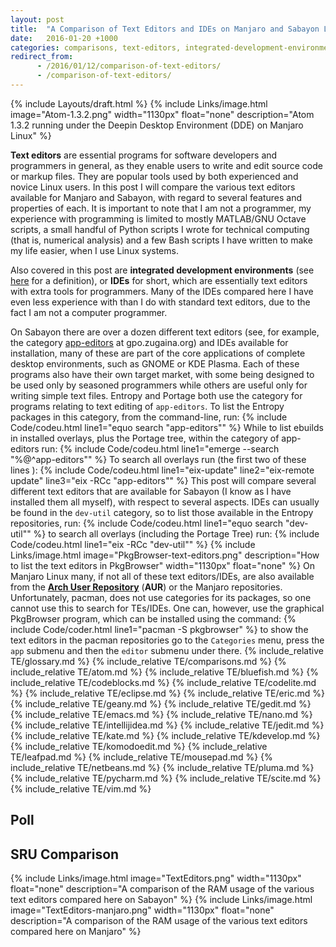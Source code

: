 ```yaml
---
layout: post
title:  "A Comparison of Text Editors and IDEs on Manjaro and Sabayon Linux"
date:   2016-01-20 +1000
categories: comparisons, text-editors, integrated-development-environment
redirect_from:
      - /2016/01/12/comparison-of-text-editors/
      - /comparison-of-text-editors/
---
```

{% include Layouts/draft.html %}
{% include Links/image.html image="Atom-1.3.2.png" width="1130px" float="none" description="Atom 1.3.2 running under the Deepin Desktop Environment (DDE) on Manjaro Linux" %}

**Text editors** are essential programs for software developers and programmers in general, as they enable users to write and edit source code or markup files. They are popular tools used by both experienced and novice Linux users. In this post I will compare the various text editors available for Manjaro and Sabayon, with regard to several features and properties of each. It is important to note that I am not a programmer, my experience with programming is limited to mostly MATLAB/GNU Octave scripts, a small handful of Python scripts I wrote for technical computing (that is, numerical analysis) and a few Bash scripts I have written to make my life easier, when I use Linux systems.

Also covered in this post are **integrated development environments** (see [here](#integrated-development-environment) for a definition), or **IDEs** for short, which are essentially text editors with extra tools for programmers. Many of the IDEs compared here I have even less experience with than I do with standard text editors, due to the fact I am not a computer programmer.

On Sabayon there are over a dozen different text editors (see, for example, the category [app-editors](http://gpo.zugaina.org/app-editors/) at gpo.zugaina.org) and IDEs available for installation, many of these are part of the core applications of complete desktop environments, such as GNOME or KDE Plasma. Each of these programs also have their own target market, with some being designed to be used only by seasoned programmers while others are useful only for writing simple text files. Entropy and Portage both use the category for programs relating to text editing of `app-editors`. To list the Entropy packages in this category, from the command-line, run:
{% include Code/codeu.html line1="equo search &quot;app-editors&quot;" %}
While to list ebuilds in installed overlays, plus the Portage tree, within the category of app-editors run:
{% include Code/codeu.html line1="emerge --search &quot;%@^app-editors&quot;" %}
To search all overlays run (the first two of these lines ):
{% include Code/codeu.html line1="eix-update" line2="eix-remote update" line3="eix -RCc &quot;app-editors&quot;" %}
This post will compare several different text editors that are available for Sabayon (I know as I have installed them all myself), with respect to several aspects.
IDEs can usually be found in the `dev-util` category, so to list those available in the Entropy repositories, run:
{% include Code/codeu.html line1="equo search &quot;dev-util&quot;" %}
to search all overlays (including the Portage Tree) run:
{% include Code/codeu.html line1="eix -RCc &quot;dev-util&quot;" %}
{% include Links/image.html image="PkgBrowser-text-editors.png" description="How to list the text editors in PkgBrowser" width="1130px" float="none" %}
On Manjaro Linux many, if not all of these text editors/IDEs, are also available from the [**Arch User Repository**](https://aur.archlinux.org) (**AUR**) or the Manjaro repositories. Unfortunately, pacman, does not use categories for its packages, so one cannot use this to search for TEs/IDEs. One can, however, use the graphical PkgBrowser program, which can be installed using the command:
{% include Code/coder.html line1="pacman -S pkgbrowser" %}
to show the text editors in the pacman repositories go to the `Categories` menu, press the `app` submenu and then the `editor` submenu under there.
{% include_relative TE/glossary.md %}
{% include_relative TE/comparisons.md %}
{% include_relative TE/atom.md %}
{% include_relative TE/bluefish.md %}
{% include_relative TE/codeblocks.md %}
{% include_relative TE/codelite.md %}
{% include_relative TE/eclipse.md %}
{% include_relative TE/eric.md %}
{% include_relative TE/geany.md %}
{% include_relative TE/gedit.md %}
{% include_relative TE/emacs.md %}
{% include_relative TE/nano.md %}
{% include_relative TE/intellijidea.md %}
{% include_relative TE/jedit.md %}
{% include_relative TE/kate.md %}
{% include_relative TE/kdevelop.md %}
{% include_relative TE/komodoedit.md %}
{% include_relative TE/leafpad.md %}
{% include_relative TE/mousepad.md %}
{% include_relative TE/netbeans.md %}
{% include_relative TE/pluma.md %}
{% include_relative TE/pycharm.md %}
{% include_relative TE/scite.md %}
{% include_relative TE/vim.md %}

## Poll
<div id="debate_1_2300580"></div>
<script>
  (function () {
    var opst = document.createElement('script');
    opst.type = 'text/javascript';
    opst.async = true;
    opst.src = '/js/embed-2300580.js';
    (document.getElementsByTagName('head')[0] ||
      document.getElementsByTagName('body')[0]).appendChild(opst);
  }());
</script>

## SRU Comparison
{% include Links/image.html image="TextEditors.png" width="1130px" float="none" description="A comparison of the RAM usage of the various text editors compared here on Sabayon" %}
{% include Links/image.html image="TextEditors-manjaro.png" width="1130px" float="none" description="A comparison of the RAM usage of the various text editors compared here on Manjaro" %}

[^1]: Ben Ogle (11 November 2015). [*Atom 1.3*](http://blog.atom.io/2015/12/11/atom-1-3.html). *blog.atom.io*: Atom.
[^2]: [Releases &middot; jenslody/codeblocks](https://github.com/jenslody/codeblocks/releases?after=CODEBLOCKS_1_0_BETA5). Retrieved 12 January 2016.
[^3]: [Plugins](http://codeblocks.org/cbplugins). Retrieved 12 January 2016.
